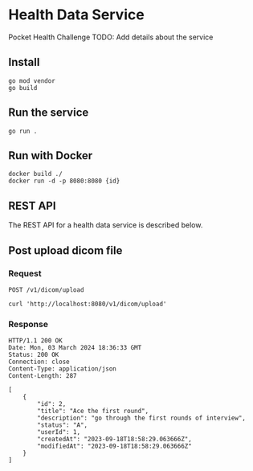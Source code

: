 # Health Data Service

Pocket Health Challenge
TODO: Add details about the service

## Install

    go mod vendor
    go build

## Run the service

    go run .

## Run with Docker

    docker build ./
    docker run -d -p 8080:8080 {id}

## REST API
The REST API for a health data service is described below.

## Post upload dicom file
### Request
```POST /v1/dicom/upload ```

    curl 'http://localhost:8080/v1/dicom/upload'

### Response

    HTTP/1.1 200 OK
    Date: Mon, 03 March 2024 18:36:33 GMT
    Status: 200 OK
    Connection: close
    Content-Type: application/json
    Content-Length: 287

    [
        {
            "id": 2,
            "title": "Ace the first round",
            "description": "go through the first rounds of interview",
            "status": "A",
            "userId": 1,
            "createdAt": "2023-09-18T18:58:29.063666Z",
            "modifiedAt": "2023-09-18T18:58:29.063666Z"
        }
    ]
